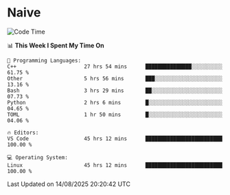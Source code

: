 # Naive
<!-- ## 日拱一卒，功不唐捐 -->
<!-- [![GitHub Streak](https://streak-stats.demolab.com/?user=XiaoXKKK)](https://git.io/streak-stats) -->
<!--START_SECTION:waka-->
![Code Time](http://img.shields.io/badge/Code%20Time-639%20hrs%2014%20mins-blue)

📊 **This Week I Spent My Time On** 

```text
💬 Programming Languages: 
C++                      27 hrs 54 mins      ███████████████░░░░░░░░░░   61.75 % 
Other                    5 hrs 56 mins       ███░░░░░░░░░░░░░░░░░░░░░░   13.16 % 
Bash                     3 hrs 29 mins       ██░░░░░░░░░░░░░░░░░░░░░░░   07.73 % 
Python                   2 hrs 6 mins        █░░░░░░░░░░░░░░░░░░░░░░░░   04.65 % 
TOML                     1 hr 50 mins        █░░░░░░░░░░░░░░░░░░░░░░░░   04.06 % 

🔥 Editors: 
VS Code                  45 hrs 12 mins      █████████████████████████   100.00 % 

💻 Operating System: 
Linux                    45 hrs 12 mins      █████████████████████████   100.00 % 
```


 Last Updated on 14/08/2025 20:20:42 UTC
<!--END_SECTION:waka-->
